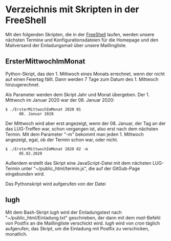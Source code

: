 # Verzeichnis mit Skripten in der FreeShell #

Mit den folgenden Skripten, die in der [FreeShell](https://FreeShell.de) laufen, werden unsere nächsten Termine und Konfigurationsdateien für die Homepage und den Mailversand der Einladungsmail über unsere Maillingliste.

## ErsterMittwochImMonat
Python-Skript, das den 1. Mittwoch eines Monats errechnet, wenn der nicht auf einen Feiertag fällt. Dann werden 7 Tage zum Datum des 1. Mittwoch hinzugerechnet.

Als Parameter werden dem Skript Jahr und Monat übergeben. Der 1. Mittwoch im Januar 2020 war der 08. Januar 2020:

```
$ ./ErsterMittwochImMonat 2020 01
      08. Januar 2020
```

Der Mittwoch wird aber erst angezeigt, wenn der 08. Januar, der Tag an der das LUG-Treffen war, schon vergangen ist, also erst nach dem nächsten Termin. Mit dem Parameter "-m" bekommt man jeden 1. Mittwoch angezeigt, egal, ob der Termin schon war, oder nicht.

```
$ ./ErsterMittwochImMonat 2020 02 -m
      05.02.2020
```

Außerdem erstellt das Skript eine JavaScript-Datei mit dem nächsten LUG-Termin unter "~/public_html/termin.js", die auf der GitGub-Page eingebunden wird.

Das Pythonskript wird aufgerufen von der Datei

## lugh

Mit dem Bash-Skript *lugh* wird der Einladungstext nach "~/public_html/Einladung.txt" geschrieben, der dann mit dem *mail*-Befehl von Postfix an die Maillingliste verschickt wird. *lugh* wird von *cron* täglich aufgerufen, das Skript, um die Einladung mit Postfix zu verschicken, monatlich.
